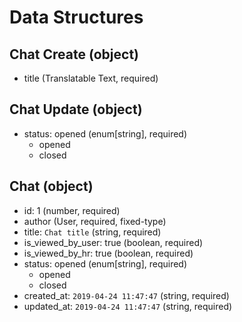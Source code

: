 # Data Structures

## Chat Create (object)
+ title (Translatable Text, required)

## Chat Update (object)
+ status: opened (enum[string], required)
    - opened
    - closed

## Chat (object)
+ id: 1 (number, required)
+ author (User, required, fixed-type)
+ title: `Chat title` (string, required)
+ is_viewed_by_user: true (boolean, required)
+ is_viewed_by_hr: true (boolean, required)
+ status: opened (enum[string], required)
    - opened
    - closed
+ created_at: `2019-04-24 11:47:47` (string, required)
+ updated_at: `2019-04-24 11:47:47` (string, required)